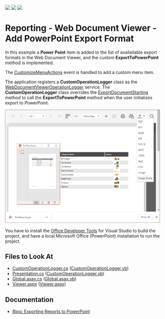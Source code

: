 <!-- default badges list -->
![](https://img.shields.io/endpoint?url=https://codecentral.devexpress.com/api/v1/VersionRange/128597920/23.1.3%2B)
[![](https://img.shields.io/badge/Open_in_DevExpress_Support_Center-FF7200?style=flat-square&logo=DevExpress&logoColor=white)](https://supportcenter.devexpress.com/ticket/details/T457196)
[![](https://img.shields.io/badge/📖_How_to_use_DevExpress_Examples-e9f6fc?style=flat-square)](https://docs.devexpress.com/GeneralInformation/403183)
<!-- default badges end -->
# Reporting - Web Document Viewer - Add PowerPoint Export Format

In this example a **Power Point** item is added to the list of availailable export formats in the Web Document Viewer, and the custom **ExportToPowerPoint** method is implemented.

The [CustomizeMenuActions](https://docs.devexpress.com/XtraReports/js-ASPxClientWebDocumentViewer#js_aspxclientwebdocumentviewer_customizemenuactions) event is handled to add a custom menu item. 

The application registers a **CustomOperationLogger** class as the [WebDocumentViewerOperationLogger](https://docs.devexpress.com/XtraReports/DevExpress.XtraReports.Web.WebDocumentViewer.WebDocumentViewerOperationLogge) service. The **CustomOperationLogger** class overrides the [ExportDocumentStarting](https://docs.devexpress.com/XtraReports/DevExpress.XtraReports.Web.WebDocumentViewer.WebDocumentViewerOperationLogger.N----F-y-----8-p) method to call the **ExportToPowerPoint** method when the user initializes export to PowerPoint.


![Web Document Viewer Export to Microsoft PowerPoint](Images/screenshot.png)

You have to install the [Office Developer Tools](https://visualstudio.microsoft.com/vs/features/office-tools/) for Visual Studio to build the project, and have a local Microsoft Office (PowerPoint) installation to run the project.

## Files to Look At

- [CustomOperationLogger.cs](CS/ReportingPowerPointExportSample/Services/CustomOperationLogger.cs) ([CustomOperationLogger.vb](VB/ReportingPowerPointExportSample/Services/CustomOperationLogger.vb))
- [Presentation.cs](CS/ReportingPowerPointExportSample/Services/CustomOperationLogger.cs) ([CustomOperationLogger.vb](VB/ReportingPowerPointExportSample/Services/Presentation.vb))
- [Global.asax.cs](CS/ReportingPowerPointExportSample/Global.asax.cs) ([Global.asax.vb](VB/ReportingPowerPointExportSample/Global.asax.vb))
- [Viewer.aspx](CS/ReportingPowerPointExportSample/Viewer.aspx) ([Viewer.aspx](VB/ReportingPowerPointExportSample/Viewer.aspx))

## Documentation

- [Blog: Exporting Reports to PowerPoint](https://community.devexpress.com/blogs/seth/archive/2011/02/14/exporting-reports-to-powerpoint.aspx)



